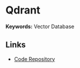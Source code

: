 # Qdrant

<!--
https://github.com/Rocketseat/houston/blob/main/docker-compose.yml
-->

**Keywords:** Vector Database

## Links

- [Code Repository](https://github.com/qdrant/qdrant)
